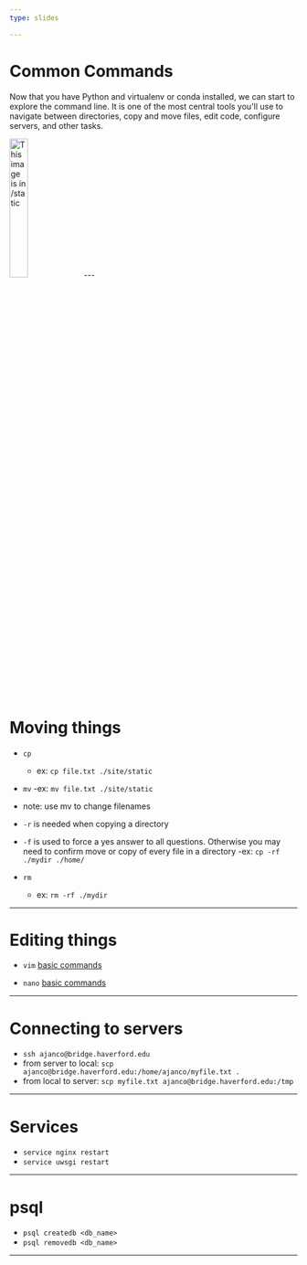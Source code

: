 ```yaml
---
type: slides

---
```


# Common Commands

Now that you have Python and virtualenv or conda installed, we can start to explore the command line.  It is one of the most central tools you'll use to navigate between directories, copy and move files, edit code, configure servers, and other tasks. 

<img src="nerd_cowboy.jpeg" alt="This image is in /static" width="25%">
---

# Moving things
- `cp`
   - ex: `cp file.txt ./site/static`

- `mv`
   -ex: `mv file.txt ./site/static`
- note: use mv to change filenames

- `-r` is needed when copying a directory
- `-f` is used to force a yes answer to all questions.  Otherwise you may need to confirm move or copy of every file in a directory
   -ex: `cp -rf ./mydir ./home/`

-  `rm`
   - ex: `rm -rf ./mydir`

---

# Editing things
- `vim` [basic commands](https://coderwall.com/p/adv71w/basic-vim-commands-for-getting-started)

- `nano` [basic commands](https://wiki.gentoo.org/wiki/Nano/Basics_Guide)

---

# Connecting to servers
- `ssh ajanco@bridge.haverford.edu`
- from server to local: `scp ajanco@bridge.haverford.edu:/home/ajanco/myfile.txt .`
- from local to server: `scp myfile.txt ajanco@bridge.haverford.edu:/tmp`

---

# Services
- `service nginx restart`
- `service uwsgi restart`

---

# psql 

- `psql createdb <db_name>`
- `psql removedb <db_name>`

---